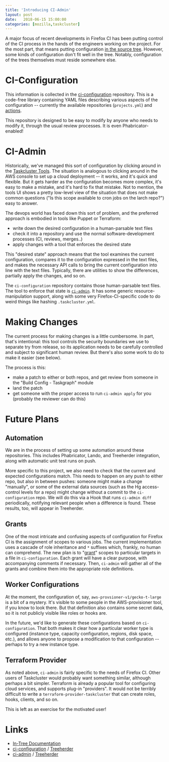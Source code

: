 ```yaml
---
title: 'Introducing CI-Admin'
layout: post
date:   2018-06-15 15:00:00
categories: [mozilla,taskcluster]
---
```


A major focus of recent developments in Firefox CI has been putting control of the CI process in the hands of the engineers working on the project.
For the most part, that means putting configuration [in the source tree](http://code.v.igoro.us/posts/2016/08/whats-so-special-about-in-tree.html).
However, some kinds of configuration don't fit well in the tree.
Notably, configuration of the trees themselves must reside somewhere else.

# CI-Configuration

This information is collected in the [ci-configuration](https://hg.mozilla.org/build/ci-configuration/file) repository.
This is a code-free library containing YAML files describing various aspects of the configuration -- currently the available repositories (`projects.yml`) and [actions](http://code.v.igoro.us/posts/2018/06/actions-as-hooks.html).

This repository is designed to be easy to modify by anyone who needs to modify it, through the usual review processes.
It is even Phabricator-enabled!

# CI-Admin

Historically, we've managed this sort of configuration by clicking around in the [Taskcluster Tools](http://tools.taskcluster.net/).
The situation is analogous to clicking around in the AWS console to set up a cloud deployment -- it works, and it's quick and flexible.
But it gets harder as the configuration becomes more complex, it's easy to make a mistake, and it's hard to fix that mistake.
Not to mention, the tools UI shows a pretty low-level view of the situation that does not make common questions ("Is this scope available to cron jobs on the larch repo?") easy to answer.

The devops world has faced down this sort of problem, and the preferred approach is embodied in tools like Puppet or Terraform:

 * write down the desired configuration in a human-parsable text files
 * check it into a repository and use the normal software-development processes (CI, reviews, merges..)
 * apply changes with a tool that enforces the desired state

This "desired state" approach means that the tool examines the current configuration, compares it to the configuration expressed in the text files, and makes the necessary API calls to bring the current configuration into line with the text files.
Typically, there are utilities to show the differences, partially apply the changes, and so on.

The `ci-configuration` repository contains those human-parsable text files.
The tool to enforce that state is [`ci-admin`](https://hg.mozilla.org/build/ci-admin/file).
It has some generic resource-manipulation support, along with some very Firefox-CI-specific code to do weird things like hashing `.taskcluster.yml`.

# Making Changes

The current process for making changes is a little cumbersome.
In part, that's intentional: this tool controls the security boundaries we use to separate try from release, so its application needs to be carefully controlled and subject to significant human review.
But there's also some work to do to make it easier (see below).

The process is this:

 * make a patch to either or both repos, and get review from someone in the "Build Config - Taskgraph" module
 * land the patch
 * get someone with the proper access to run `ci-admin apply` for you (probably the reviewer can do this)

# Future Plans

## Automation

We are in the process of setting up some automation around these repositories.
This includes Phabricator, Lando, and Treeherder integration, along with automatic unit test runs on push.

More specific to this project, we also need to check that the current and expected configurations match.
This needs to happen on any push to either repo, but also in between pushes: someone might make a change "manually", or some of the external data sources (such as the Hg access-control levels for a repo) might change without a commit to the `ci-configuration` repo.
We will do this via a Hook that runs `ci-admin diff` periodically, notifying relevant people when a difference is found.
These results, too, will appear in Treeherder.

## Grants

One of the most intricate and confusing aspects of configuration for Firefox CI is the assignment of scopes to various jobs.
The current implementation uses a cascade of role inheritance and `*` suffixes which, frankly, no human can comprehend.
The new plan is to "[grant](https://bugzilla.mozilla.org/show_bug.cgi?id=1465842)" scopes to particular targets in a file in `ci-configuration`.
Each grant will have a clear purpose, with accompanying comments if necessary.
Then, `ci-admin` will gather all of the grants and combine them into the appropriate role definitions.

## Worker Configurations

At the moment, the configuration of, say, `aws-provsioner-v1/gecko-t-large` is a bit of a mystery.
It's visible to some people in the AWS-provisioner tool, if you know to look there.
But that definition also contains some secret data, so it is not publicly visible like roles or hooks are.

In the future, we'd like to generate these configurations based on `ci-configuration`.
That both makes it clear how a particular worker type is configured (instance type, capacity configuration, regions, disk space, etc.), and allows anyone to propose a modification to that configuration -- perhaps to try a new instance type.

## Terraform Provider

As noted above, `ci-admin` is fairly specific to the needs of Firefox CI.
Other users of Taskcluster would probably want something similar, although perhaps a bit simpler.
Terraform is already a popular tool for configuring cloud services, and supports plug-in "providers".
It would not be terribly difficult to write a `terraform-provider-taskcluster` that can create roles, hooks, clients, and so on.

This is left as an exercise for the motivated user!

# Links

* [In-Tree Documentation](https://firefox-source-docs.mozilla.org/taskcluster/taskcluster/taskcluster-config.html)
* [ci-configuration](https://hg.mozilla.org/build/ci-configuration/) / [Treeherder](https://treeherder.mozilla.org/#/jobs?repo=ci-configuration)
* [ci-admin](https://hg.mozilla.org/build/ci-admin/) / [Treeherder](https://treeherder.mozilla.org/#/jobs?repo=ci-admin)

